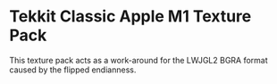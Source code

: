 # Tekkit Classic Apple M1 Texture Pack

This texture pack acts as a work-around for the LWJGL2 BGRA format caused by the flipped endianness.

